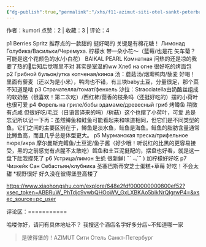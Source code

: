 ```yaml
---
{"dg-publish":true,"permalink":"/xhs/f11-azimut-siti-otel-sankt-peterburg/","tags":["rednote","圣彼得堡"],"created":"2025-03-17T22:12:47.340+08:00","updated":"2025-03-19T21:48:13.913+08:00"}
---
```


作者：kumori
点赞：2   |   收藏：3   |   评论：4

p1 Berries Spritz 推荐点的一款甜的 挺好喝的 关键是有棉花糖！
Лимонад Голубика/Васильки/Черемуха. 柠檬水 带一朵小花～（蓝莓/也是花 矢车菊？可能是这个花颜色的水/小白花）
BAIKAL PEARL Комнатная 问热的还是凉的我要了热的🤣后知后觉哪里不对 其实是室温的ww
Хлеб на огне 很好吃的烤面包
p2 Грибной бульон/утка копченая/киноа 汤：蘑菇汤/烟熏鸭肉/藜麦 好喝！里面有藜麦（还以为是小米），鸭肉也不错，有三块baby土豆，分量很足，那个菜不知道是啥
p3 Страчателла/томат/фенхель 沙拉：Stracciatella由奶酪丝组成的软奶酪（很喜欢！第二次吃）/西红柿/茴香的枝条吗（还挺好吃的）摆的小荷叶也很可爱
p4 Форель на гриле/бобы эдамаме/древесный гриб 烤鳟鱼 稍微有点咸 但很好吃/毛豆（日语音译来的吗）/树菇）这个也摆了小荷叶，可爱
总是忘记所以记一下再：虽然鳟鱼和鲑鱼可能看起来和味道相同，但它们是不同类型的鱼。它们之间的主要区别在于，鳟鱼是淡水鱼，鲑鱼是海鱼。鲑鱼的脂肪含量通常比鳟鱼高，而且几乎总是体型更大。
p5 Мурманская треска/трифельное пюре/икра 摩尔曼斯克鳕鱼/土豆泥/鱼子酱（好少哦！听说红的比黑的更容易接受，黑的之前感觉有点腥不太敢吃）鳕鱼和土豆泥挺配的，摆盘也好看，就是这一盘下肚我撑死了
p6 Устрица/лимон 生蚝 很新鲜( ﻿˶﻿´﹃`˵﻿ ) 加柠檬好好吃
p7 Чизкейк Сан Себастьян/клубника 圣塞巴斯蒂安芝士蛋糕+草莓 好吃！不会太甜
*视野很好 好久没在彼得堡登高楼了

https://www.xiaohongshu.com/explore/648e2fdf000000000800ef52?xsec_token=ABBRuW_PhTdjc9vwbQHOoWV_GxLXBKAo5blkNrQlgrwP4=&xsec_source=pc_user

评论区：===========

哈喽你好，请问有具体地址不？ 我搜这个酒店名字好多分店~不知道哪一家

> 是彼得堡的！AZIMUT Сити Отель Санкт-Петербург